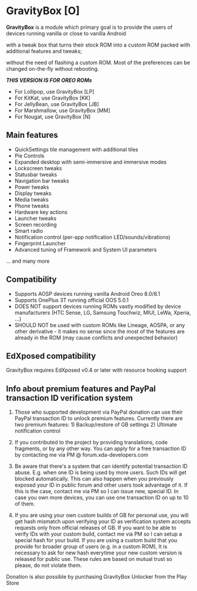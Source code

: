 # GravityBox [O]

**GravityBox** is a module which primary goal is to provide the users of devices running vanilla or close to vanilla Android

with a tweak box that turns their stock ROM into a custom ROM packed with additional features and tweaks;

without the need of flashing a custom ROM. Most of the preferences can be changed on-the-fly without rebooting.

***THIS VERSION IS FOR OREO ROMs***
- For Lollipop, use GravityBox [LP]
- For KitKat, use GravityBox [KK]
- For JellyBean, use GravityBox [JB]
- For Marshmallow, use GravityBox [MM]
- For Nougat, use GravityBox [N]

## Main features
- QuickSettings tile management with additional tiles
- Pie Controls
- Expanded desktop with semi-immersive and immersive modes
- Lockscreen tweaks
- Statusbar tweaks
- Navigation bar tweaks
- Power tweaks
- Display tweaks
- Media tweaks
- Phone tweaks
- Hardware key actions
- Launcher tweaks
- Screen recording
- Smart radio
- Notification control (per-app notification LED/sounds/vibrations)
- Fingerprint Launcher
- Advanced tuning of Framework and System UI parameters

... and many more

## Compatibility
- Supports AOSP devices running vanilla Android Oreo 8.0/8.1
- Supports OnePlus 3T running official OOS 5.0.1
- DOES NOT support devices running ROMs vastly modified by device manufacturers (HTC Sense, LG, Samsung Touchwiz, MIUI, LeWa, Xperia, ...)
- SHOULD NOT be used with custom ROMs like Lineage, AOSPA, or any other derivative - it makes no sense since the most of the features are already in the ROM (may cause conflicts and unexpected behavior)

## EdXposed compatibility
GravityBox requires EdXposed v0.4 or later with resource hooking support

## Info about premium features and PayPal transaction ID verification system
1. Those who supported development via PayPal donation can use their PayPal transaction ID to unlock premium features. Currently there are two premium features: 1) Backup/restore of GB settings 2) Ultimate notification control

2. If you contributed to the project by providing translations, code fragments, or by any other way. You can apply for a free transaction ID by contacting me via PM @ forum.xda-developers.com

3. Be aware that there's a system that can identify potential transaction ID abuse. E.g. when one ID is being used by more users. Such IDs will get blocked automatically. This can also happen when you previously exposed your ID in public forum and other users took advantage of it. If this is the case, contact me via PM so I can issue new, special ID. In case you own more devices, you can use one transaction ID on up to 10 of them.

4. If you are using your own custom builds of GB for personal use, you will get hash mismatch upon verifying your ID as verification system accepts requests only from official releases of GB. If you want to be able to verify IDs with your custom build, contact me via PM so I can setup a special hash for your build. If you are using a custom build that you provide for broader group of users (e.g. in a custom ROM), It is necessary to ask for new hash everytime your new custom version is released for public use. These rules are based on mutual trust so please, do not violate them.

Donation is also possible by purchasing GravityBox Unlocker from the Play Store
